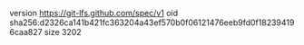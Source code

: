 version https://git-lfs.github.com/spec/v1
oid sha256:d2326ca141b421fc363204a43ef570b0f06121476eeb9fd0f182394196caa827
size 3202
